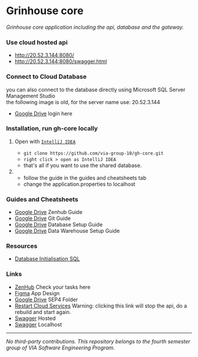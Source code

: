 # Grinhouse core


*Grinhouse core application including the api, database and the gateway.*

### Use cloud hosted api
+ http://20.52.3.144:8080/
+ http://20.52.3.144:8080/swagger.html

### Connect to Cloud Database
you can also connect to the database directly using Microsoft SQL Server Management Studio  
the following image is old, for the server name use: 20.52.3.144
+ [Google Drive](https://drive.google.com/file/d/1vjITBV0ZFGTMP29ZF4AxSNAN1K9QxWCp/view?usp=sharing) login here

### Installation, run gh-core locally
1. Open with [`IntelliJ IDEA`](https://www.jetbrains.com/idea/download/)
    + `git clone https://github.com/via-group-10/gh-core.git`
    + `right click > open as IntelliJ IDEA`
    + that's all if you want to use the shared database. 

2.  
	+ follow the guide in the guides and cheatsheets tab
	+ change the application.properties to localhost

### Guides and Cheatsheets

+ [Google Drive](https://docs.google.com/document/d/1D9RLhvA2nucM9Xn25YckUCAXqgW-W-U-IbtUKs2_Yho/edit?usp=sharing) Zenhub Guide
+ [Google Drive](https://docs.google.com/document/d/1ncDZglOb2xISxwVgWCZtunfQgU5wwQ0wGp7ouzzDlRg/edit?usp=sharing) Git Guide
+ [Google Drive](https://docs.google.com/presentation/d/1XY5o722jOIl-1gF7rECP9ASLa7Z2TDoxz_5BJtcUwhw/edit?usp=sharing) Database Setup Guide
+ [Google Drive](https://drive.google.com/file/d/13jVPOQ1Btf-YqShTESbow78enbkF0VaG/view?usp=sharing) Data Warehouse Setup Guide


### Resources

+ [Database Initialisation SQL](https://github.com/via-group-10/gh-core/blob/main/src/main/resources/RelationalDatabaseCode.sql)

### Links

+ [ZenHub](https://app.zenhub.com/) Check your tasks here
+ [Figma](https://www.figma.com/file/OGHtk0PhJjtHhPoPK8OEhT/Greenhouse?node-id=0%3A1)  App Design
+ [Google Drive](https://drive.google.com/drive/folders/1b_Jb5Cu6ESl89s8uTb6YFx4mEng7EJx8?usp=sharing) SEP4 Folder
+ [Restart Cloud Services](http://20.52.3.144:8555/hooks/redeploy) Warning: clicking this link will stop the api, do a rebuild and start again.  
+ [Swagger](http://20.52.3.144:8080/swagger.html) Hosted
+ [Swagger](http://localhost:8080/swagger.html) Localhost

---
*No third-party contributions. This repository belongs to the fourth semester group of VIA Software Engineering Program.*

